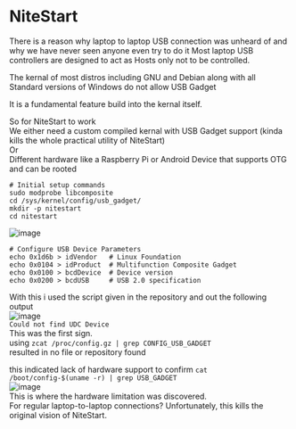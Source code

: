 # NiteStart

There is a reason why laptop to laptop USB connection was unheard of and why we have never seen anyone even try to do it
Most laptop USB controllers are designed to act as Hosts only not to be controlled.  

The kernal of most distros including GNU and Debian along with all Standard versions of Windows do not allow USB Gadget  

It is a fundamental feature build into the kernal itself.  

So for NiteStart to work  
We either need a custom compiled kernal with USB Gadget support (kinda kills the whole practical utility of NiteStart)  
Or  
Different hardware like a Raspberry Pi or Android Device that supports OTG and can be rooted  


```
# Initial setup commands
sudo modprobe libcomposite
cd /sys/kernel/config/usb_gadget/
mkdir -p nitestart
cd nitestart
```
![image](https://github.com/user-attachments/assets/757ecbef-9f5c-48fe-ac74-a2e16a6cfa63)  

```
# Configure USB Device Parameters
echo 0x1d6b > idVendor   # Linux Foundation
echo 0x0104 > idProduct  # Multifunction Composite Gadget
echo 0x0100 > bcdDevice  # Device version
echo 0x0200 > bcdUSB     # USB 2.0 specification
```
With this i used the script given in the repository and out the following output  
![image](https://github.com/user-attachments/assets/fb0a4379-d829-4863-ba97-6f905dbff65d)  
`Could not find UDC Device`  
This was the first sign.  
using ``zcat /proc/config.gz | grep CONFIG_USB_GADGET``  
resulted in no file or repository found

this indicated lack of hardware support
to confirm
``cat /boot/config-$(uname -r) | grep USB_GADGET``  
![image](https://github.com/user-attachments/assets/4d4a37e7-e354-4f78-8d10-3f22b60abf9a)  
This is where the hardware limitation was discovered.  
For regular laptop-to-laptop connections? Unfortunately, this kills the original vision of NiteStart.
